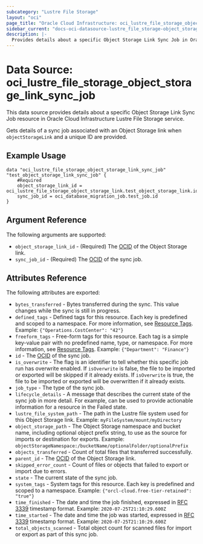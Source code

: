 ```yaml
---
subcategory: "Lustre File Storage"
layout: "oci"
page_title: "Oracle Cloud Infrastructure: oci_lustre_file_storage_object_storage_link_sync_job"
sidebar_current: "docs-oci-datasource-lustre_file_storage-object_storage_link_sync_job"
description: |-
  Provides details about a specific Object Storage Link Sync Job in Oracle Cloud Infrastructure Lustre File Storage service
---
```


# Data Source: oci_lustre_file_storage_object_storage_link_sync_job
This data source provides details about a specific Object Storage Link Sync Job resource in Oracle Cloud Infrastructure Lustre File Storage service.

Gets details of a sync job associated with an Object Storage link when `objectStorageLink` and a unique ID are provided.


## Example Usage

```hcl
data "oci_lustre_file_storage_object_storage_link_sync_job" "test_object_storage_link_sync_job" {
	#Required
	object_storage_link_id = oci_lustre_file_storage_object_storage_link.test_object_storage_link.id
	sync_job_id = oci_database_migration_job.test_job.id
}
```

## Argument Reference

The following arguments are supported:

* `object_storage_link_id` - (Required) The [OCID](https://docs.cloud.oracle.com/iaas/Content/General/Concepts/identifiers.htm) of the Object Storage link.
* `sync_job_id` - (Required) The [OCID](https://docs.cloud.oracle.com/iaas/Content/General/Concepts/identifiers.htm) of the sync job.


## Attributes Reference

The following attributes are exported:

* `bytes_transferred` - Bytes transferred during the sync. This value changes while the sync is still in progress. 
* `defined_tags` - Defined tags for this resource. Each key is predefined and scoped to a namespace. For more information, see [Resource Tags](https://docs.cloud.oracle.com/iaas/Content/General/Concepts/resourcetags.htm).  Example: `{"Operations.CostCenter": "42"}` 
* `freeform_tags` - Free-form tags for this resource. Each tag is a simple key-value pair with no predefined name, type, or namespace. For more information, see [Resource Tags](https://docs.cloud.oracle.com/iaas/Content/General/Concepts/resourcetags.htm).  Example: `{"Department": "Finance"}` 
* `id` - The [OCID](https://docs.cloud.oracle.com/iaas/Content/General/Concepts/identifiers.htm) of the sync job.
* `is_overwrite` - The flag is an identifier to tell whether this specific job run has overwrite enabled. If `isOverwrite` is false, the file to be imported or exported will be skipped if it already exists. If `isOverwrite` is true, the file to be imported or exported will be overwritten if it already exists. 
* `job_type` - The type of the sync job. 
* `lifecycle_details` - A message that describes the current state of the sync job in more detail. For example, can be used to provide actionable information for a resource in the Failed state. 
* `lustre_file_system_path` - The path in the Lustre file system used for this Object Storage link.  Example: `myFileSystem/mount/myDirectory` 
* `object_storage_path` - The Object Storage namespace and bucket name, including optional object prefix string, to use as the source for imports or destination for exports.  Example: `objectStorageNamespace:/bucketName/optionalFolder/optionalPrefix` 
* `objects_transferred` - Count of total files that transferred successfully. 
* `parent_id` - The [OCID](https://docs.cloud.oracle.com/iaas/Content/General/Concepts/identifiers.htm) of the Object Storage link.
* `skipped_error_count` - Count of files or objects that failed to export or import due to errors. 
* `state` - The current state of the sync job. 
* `system_tags` - System tags for this resource. Each key is predefined and scoped to a namespace.  Example: `{"orcl-cloud.free-tier-retained": "true"}` 
* `time_finished` - The date and time the job finished, expressed in [RFC 3339](https://tools.ietf.org/rfc/rfc3339) timestamp format.  Example: `2020-07-25T21:10:29.600Z` 
* `time_started` - The date and time the job was started, expressed in [RFC 3339](https://tools.ietf.org/rfc/rfc3339) timestamp format.  Example: `2020-07-25T21:10:29.600Z` 
* `total_objects_scanned` - Total object count for scanned files for import or export as part of this sync job. 

